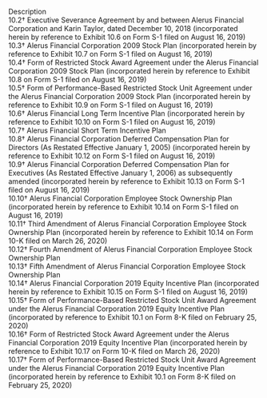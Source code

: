 Description   
10.2† Executive Severance Agreement by and between Alerus Financial Corporation and Karin Taylor, dated December 10, 2018 (incorporated herein by reference to Exhibit 10.6 on Form S-1 filed on August 16, 2019)   
10.3† Alerus Financial Corporation 2009 Stock Plan (incorporated herein by reference to Exhibit 10.7 on Form S-1 filed on August 16, 2019)   
10.4† Form of Restricted Stock Award Agreement under the Alerus Financial Corporation 2009 Stock Plan (incorporated herein by reference to Exhibit 10.8 on Form S-1 filed on August 16, 2019)   
10.5† Form of Performance-Based Restricted Stock Unit Agreement under the Alerus Financial Corporation 2009 Stock Plan (incorporated herein by reference to Exhibit 10.9 on Form S-1 filed on August 16, 2019)   
10.6† Alerus Financial Long Term Incentive Plan (incorporated herein by reference to Exhibit 10.10 on Form S-1 filed on August 16, 2019)   
10.7† Alerus Financial Short Term Incentive Plan   
10.8† Alerus Financial Corporation Deferred Compensation Plan for Directors (As Restated Effective January 1, 2005) (incorporated herein by reference to Exhibit 10.12 on Form S-1 filed on August 16, 2019)   
10.9† Alerus Financial Corporation Deferred Compensation Plan for Executives (As Restated Effective January 1, 2006) as subsequently amended (incorporated herein by reference to Exhibit 10.13 on Form S-1 filed on August 16, 2019)   
10.10† Alerus Financial Corporation Employee Stock Ownership Plan (incorporated herein by reference to Exhibit 10.14 on Form S-1 filed on August 16, 2019)   
10.11† Third Amendment of Alerus Financial Corporation Employee Stock Ownership Plan (incorporated herein by reference to Exhibit 10.14 on Form 10-K filed on March 26, 2020)   
10.12† Fourth Amendment of Alerus Financial Corporation Employee Stock Ownership Plan   
10.13† Fifth Amendment of Alerus Financial Corporation Employee Stock Ownership Plan   
10.14† Alerus Financial Corporation 2019 Equity Incentive Plan (incorporated herein by reference to Exhibit 10.15 on Form S-1 filed on August 16, 2019)   
10.15† Form of Performance-Based Restricted Stock Unit Award Agreement under the Alerus Financial Corporation 2019 Equity Incentive Plan (incorporated by reference to Exhibit 10.1 on Form 8-K filed on February 25, 2020)   
10.16† Form of Restricted Stock Award Agreement under the Alerus Financial Corporation 2019 Equity Incentive Plan (incorporated herein by reference to Exhibit 10.17 on Form 10-K filed on March 26, 2020)   
10.17† Form of Performance-Based Restricted Stock Unit Award Agreement under the Alerus Financial Corporation 2019 Equity Incentive Plan (incorporated herein by reference to Exhibit 10.1 on Form 8-K filed on February 25, 2020)  